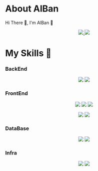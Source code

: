 # About AlBan

Hi There 🙌, I'm AlBan 🐶
  
<div align="center">

  <a href="https://velog.io/@albaneo0724">
  <img src="http://img.shields.io/badge/-Tech%20blog-black?style=for-the-badge&logo=github" />
</a>

<a href="mailto:albaneo0724@gmail.com">
  <img src="https://img.shields.io/badge/Gmail-d14836?style=for-the-badge&logo=Gmail&logoColor=white"/>
</a>

  
</div>

# My Skills 🔧

### BackEnd

<p align="center">
  
<img src="https://img.shields.io/badge/JAVA-007396?style=for-the-badge&logo=java&logoColor=white"/>

<img src="https://img.shields.io/badge/Spring-6DB33F?style=for-the-badge&logo=Spring&logoColor=white">

</p>

### FrontEnd

<p align="center">

<img src="https://img.shields.io/badge/javascript-F7DF1E?style=for-the-badge&logo=javascript&logoColor=black">  
  
<img src="https://img.shields.io/badge/react-61DAFB?style=for-the-badge&logo=react&logoColor=black"/>
  
<img src="https://img.shields.io/badge/jquery-0769AD?style=for-the-badge&logo=jquery&logoColor=white"/>

</p>
  
<p align="center">
  
<img src="https://img.shields.io/badge/kotlin-7F52FF?style=for-the-badge&logo=kotlin&logoColor=white" />
  
<img src="https://img.shields.io/badge/android-3DDDC84?style=for-the-badge&logo=android&logoColor=white" />

</p>
  
### DataBase

<p align="center">
 
<img src="https://img.shields.io/badge/mysql-4479A1?style=for-the-badge&logo=mysql&logoColor=white"/>
  
<img src="https://img.shields.io/badge/mariaDB-003545?style=for-the-badge&logo=mariaDB&logoColor=white"/>

</p>
  
### Infra

<p align="center">

<img src="https://img.shields.io/badge/docker-2496ED?style=for-the-badge&logo=docker&logoColor=white"/>

<img src="https://img.shields.io/badge/linux-FCC624?style=for-the-badge&logo=linux&logoColor=black"/>

</p>

